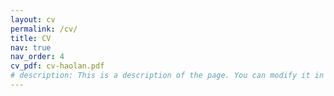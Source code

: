 ```yaml
---
layout: cv
permalink: /cv/
title: CV
nav: true
nav_order: 4
cv_pdf: cv-haolan.pdf
# description: This is a description of the page. You can modify it in 'pages/_cv.md'. You can also change or remove the top pdf download button.
---
```

